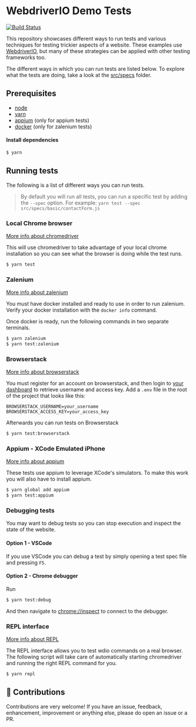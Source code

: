 # WebdriverIO Demo Tests
[![Build Status](https://travis-ci.org/aberonni/webdriverio-demo-tests.svg?branch=master)](https://travis-ci.org/aberonni/webdriverio-demo-tests)

This repository showcases different ways to run tests and various techniques for testing trickier aspects of a website. These examples use [WebdriverIO](http://webdriver.io/), but many of these strategies can be applied with other testing frameworks too.

The different ways in which you can run tests are listed below. To explore what the tests are doing, take a look at the [src/specs](src/specs) folder.

## Prerequisites

- [node](https://nodejs.org/en/download/)
- [yarn](https://yarnpkg.com/en/)
- [appium](http://appium.io/) (only for appium tests)
- [docker](https://www.docker.com/) (only for zalenium tests)

#### Install dependencies

```bash
$ yarn
```

## Running tests

The following is a list of different ways you can run tests.

> By default you will run all tests, you can run a specific test by adding the `--spec` option. For example: `yarn test --spec src/specs/basic/contactForm.js`

### Local Chrome browser

[More info about chromedriver](https://sites.google.com/a/chromium.org/chromedriver/)

This will use chromedriver to take advantage of your local chrome installation so you can see what the browser is doing while the test runs.

```bash
$ yarn test
```

### Zalenium

[More info about zalenium](https://github.com/zalando/zalenium)

You must have docker installed and ready to use in order to run zalenium. Verify your docker installation with the `docker info` command.

Once docker is ready, run the following commands in two separate terminals.

```bash
$ yarn zalenium
$ yarn test:zalenium
```

### Browserstack

[More info about browserstack](https://automate.browserstack.com)

You must register for an account on browserstack, and then login to [your dashboard](https://automate.browserstack.com/dashboard) to retrieve username and access key. Add a `.env` file in the root of the project that looks like this:

```
BROWSERSTACK_USERNAME=your_username
BROWSERSTACK_ACCESS_KEY=your_access_key
```

Afterwards you can run tests on Browserstack

```bash
$ yarn test:browserstack
```

### Appium - XCode Emulated iPhone

[More info about appium](http://appium.io/)

These tests use appium to leverage XCode's simulators. To make this work you will also have to install appium.

```bash
$ yarn global add appium
$ yarn test:appium
```

### Debugging tests

You may want to debug tests so you can stop execution and inspect the state of the website.

#### Option 1 - VSCode

If you use VSCode you can debug a test by simply opening a test spec file and pressing `F5`.

#### Option 2 - Chrome debugger

Run

```bash
$ yarn test:debug
```

And then navigate to [chrome://inspect](chrome://inspect) to connect to the debugger.

### REPL interface

[More info about REPL](http://webdriver.io/guide/usage/repl.html)

The REPL interface allows you to test wdio commands on a real browser. The following script will take care of automatically starting chromedriver and running the right REPL command for you.

```bash
$ yarn repl
```

## :tada: Contributions

Contributions are very welcome! If you have an issue, feedback, enhancement, improvement or anything else, please do open an issue or a PR.
